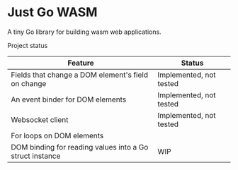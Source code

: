 # Just Go WASM

A tiny Go library for building wasm web applications.

Project status

| Feature | Status |
| --- | --- |
| Fields that change a DOM element's field on change | Implemented, not tested |
| An event binder for DOM elements | Implemented, not tested |
| Websocket client | Implemented, not tested |
| For loops on DOM elements |  |
| DOM binding for reading values into a Go struct instance | WIP |

